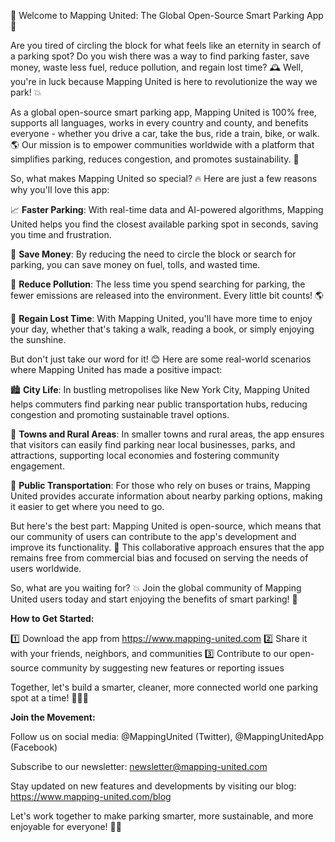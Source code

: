 🌟 Welcome to Mapping United: The Global Open-Source Smart Parking App 🌟

Are you tired of circling the block for what feels like an eternity in search of a parking spot? Do you wish there was a way to find parking faster, save money, waste less fuel, reduce pollution, and regain lost time? 🕰️ Well, you're in luck because Mapping United is here to revolutionize the way we park! 💥

As a global open-source smart parking app, Mapping United is 100% free, supports all languages, works in every country and county, and benefits everyone - whether you drive a car, take the bus, ride a train, bike, or walk. 🌎 Our mission is to empower communities worldwide with a platform that simplifies parking, reduces congestion, and promotes sustainability. 🌟

So, what makes Mapping United so special? 🔥 Here are just a few reasons why you'll love this app:

📈 **Faster Parking**: With real-time data and AI-powered algorithms, Mapping United helps you find the closest available parking spot in seconds, saving you time and frustration.

💸 **Save Money**: By reducing the need to circle the block or search for parking, you can save money on fuel, tolls, and wasted time.

🌟 **Reduce Pollution**: The less time you spend searching for parking, the fewer emissions are released into the environment. Every little bit counts! 🌎

💪 **Regain Lost Time**: With Mapping United, you'll have more time to enjoy your day, whether that's taking a walk, reading a book, or simply enjoying the sunshine.

But don't just take our word for it! 😊 Here are some real-world scenarios where Mapping United has made a positive impact:

🏙️ **City Life**: In bustling metropolises like New York City, Mapping United helps commuters find parking near public transportation hubs, reducing congestion and promoting sustainable travel options.

🌳 **Towns and Rural Areas**: In smaller towns and rural areas, the app ensures that visitors can easily find parking near local businesses, parks, and attractions, supporting local economies and fostering community engagement.

🚂 **Public Transportation**: For those who rely on buses or trains, Mapping United provides accurate information about nearby parking options, making it easier to get where you need to go.

But here's the best part: Mapping United is open-source, which means that our community of users can contribute to the app's development and improve its functionality. 🤖 This collaborative approach ensures that the app remains free from commercial bias and focused on serving the needs of users worldwide.

So, what are you waiting for? 💥 Join the global community of Mapping United users today and start enjoying the benefits of smart parking! 🚀

**How to Get Started:**

1️⃣ Download the app from https://www.mapping-united.com
2️⃣ Share it with your friends, neighbors, and communities
3️⃣ Contribute to our open-source community by suggesting new features or reporting issues

Together, let's build a smarter, cleaner, more connected world one parking spot at a time! 🌟🚀💥

**Join the Movement:**

Follow us on social media: @MappingUnited (Twitter), @MappingUnitedApp (Facebook)

Subscribe to our newsletter: [newsletter@mapping-united.com](mailto:newsletter@mapping-united.com)

Stay updated on new features and developments by visiting our blog: https://www.mapping-united.com/blog

Let's work together to make parking smarter, more sustainable, and more enjoyable for everyone! 🌟💥